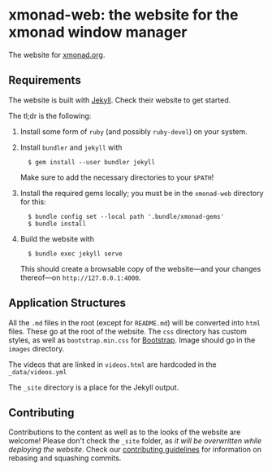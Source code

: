 # xmonad-web: the website for the xmonad window manager
The website for [xmonad.org](https://xmonad.org).

## Requirements
The website is built with [Jekyll](https://jekyllrb.com/). Check their website
to get started.

The tl;dr is the following:

1. Install some form of `ruby` (and possibly `ruby-devel`) on your
   system.

2. Install `bundler` and `jekyll` with

   ``` shell
     $ gem install --user bundler jekyll
   ```

   Make sure to add the necessary directories to your `$PATH`!

3. Install the required gems locally; you must be in the `xmonad-web`
   directory for this:

   ``` shell
     $ bundle config set --local path '.bundle/xmonad-gems'
     $ bundle install
   ```

4. Build the website with

   ``` shell
     $ bundle exec jekyll serve
   ```

   This should create a browsable copy of the website—and your changes
   thereof—on `http://127.0.0.1:4000`.

## Application Structures

All the `.md` files in the root (except for `README.md`) will
be converted into `html` files. These go at the root of the
website. The `css` directory has custom styles, as well as
`bootstrap.min.css` for [Bootstrap](https://getbootstrap.com/).
Image should go in the `images` directory.

The videos that are linked in `videos.html` are hardcoded in
the `_data/videos.yml`

The `_site` directory is a place for the Jekyll output.

## Contributing
Contributions to the content as well as to the looks of the website are welcome!
Please don't check the `_site` folder, as *it will be overwritten while
deploying the website*. Check our [contributing
guidelines](https://github.com/xmonad/xmonad/blob/master/CONTRIBUTING.md#rebasing-and-squashing-commits)
for information on rebasing and squashing commits.
